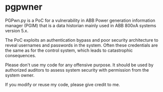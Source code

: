 # pgpwner

PGPwn.py is a PoC for a vulnerability in ABB Power generation information manager (PGIM) that is a data historian mainly used in ABB 800xA systems version 5.x.

The PoC exploits an authentication bypass and poor security architecture to reveal usernames and passwords in the system. Often these credentials are the same as for the control system, which leads to catastrophic consequences.

Please don't use my code for any offensive purpose. It should be used by authorized auditors to assess system security with permission from the system owner.

If you modify or reuse my code, please give credit to me.
